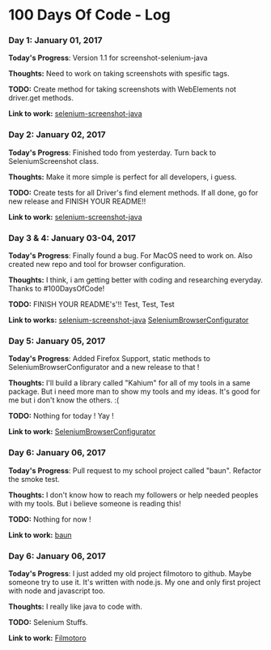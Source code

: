# 100 Days Of Code - Log

### Day 1: January 01, 2017

**Today's Progress**: Version 1.1 for screenshot-selenium-java

**Thoughts:** Need to work on taking screenshots with spesific tags. 

**TODO:** Create method for taking screenshots with WebElements not driver.get methods.

**Link to work:** [selenium-screenshot-java](https://github.com/kahyalar/selenium-screenshot-java)

### Day 2: January 02, 2017

**Today's Progress**: Finished todo from yesterday. Turn back to SeleniumScreenshot class.

**Thoughts:** Make it more simple is perfect for all developers, i guess.

**TODO:** Create tests for all Driver's find element methods. If all done, go for new release and FINISH YOUR README!!

**Link to work:** [selenium-screenshot-java](https://github.com/kahyalar/selenium-screenshot-java)

### Day 3 & 4: January 03-04, 2017

**Today's Progress**: Finally found a bug. For MacOS need to work on. Also created new repo and tool for browser configuration.

**Thoughts:** I think, i am getting better with coding and researching everyday. Thanks to #100DaysOfCode!

**TODO:** FINISH YOUR README's'!! Test, Test, Test 

**Link to works:** 
[selenium-screenshot-java](https://github.com/kahyalar/selenium-screenshot-java)
[SeleniumBrowserConfigurator](https://github.com/kahyalar/SeleniumBrowserConfigurator)

### Day 5: January 05, 2017

**Today's Progress**: Added Firefox Support, static methods to SeleniumBrowserConfigurator and a new release to that ! 

**Thoughts:** I'll build a library called "Kahium" for all of my tools in a same package. But i need more man to show my tools and my ideas. It's good for me but i don't know the others. :(

**TODO:** Nothing for today ! Yay !

**Link to work:** 
[SeleniumBrowserConfigurator](https://github.com/kahyalar/SeleniumBrowserConfigurator)

### Day 6: January 06, 2017

**Today's Progress**: Pull request to my school project called "baun". Refactor the smoke test.

**Thoughts:** I don't know how to reach my followers or help needed peoples with my tools. But i believe someone is reading this!

**TODO:** Nothing for now !

**Link to work:** 
[baun](https://github.com/kahyalar/baun)


### Day 6: January 06, 2017

**Today's Progress**: I just added my old project filmotoro to github. Maybe someone try to use it. It's written with node.js. My one and only first project with node and javascript too.

**Thoughts:** I really like java to code with.

**TODO:** Selenium Stuffs.

**Link to work:** 
[Filmotoro](https://github.com/kahyalar/Filmotoro)
